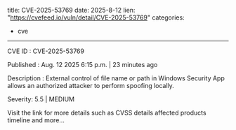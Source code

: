  
title: CVE-2025-53769
date: 2025-8-12
lien: "https://cvefeed.io/vuln/detail/CVE-2025-53769"
categories:
  - cve
---

CVE ID : CVE-2025-53769

Published :  Aug. 12
2025
6:15 p.m. | 23 minutes ago

Description : External control of file name or path in Windows Security App allows an authorized attacker to perform spoofing locally.

Severity: 5.5 | MEDIUM

Visit the link for more details
such as CVSS details
affected products
timeline
and more...
